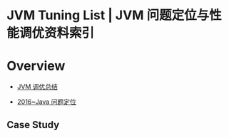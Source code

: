 # JVM Tuning List | JVM 问题定位与性能调优资料索引

# Overview

- [JVM 调优总结](http://pengjiaheng.iteye.com/blog/518623)

- [2016~Java 问题定位](http://blog.csdn.net/wodeyuer125/article/details/50557168)

## Case Study

